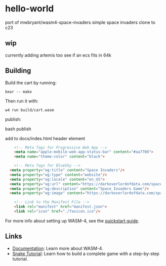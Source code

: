 # hello-world

port of mwbryant/wasm4-space-invaders simple space invaders clone to c23

## wip

currently adding artemis too see if an ecs fits in 64k

## Building

Build the cart by running:

```shell
bear -- make
```

Then run it with:

```shell
w4 run build/cart.wasm
```

publish:

bash publish

add to docs/index.html header element
```html
	<!-- Meta Tags for Progressive Web App -->
	<meta name="apple-mobile-web-app-status-bar" content="#aa7700">
	<meta name="theme-color" content="black">

	<!-- Meta Tags for BlueSky -->
  <meta property="og:title" content="Space Invaders"/>
  <meta property="og:type" content="website"/> 
  <meta property="og:locale" content="en_US">
  <meta property="og:url" content="https://darkoverlordofdata.com/spaceinvaders/"/>
  <meta property="og:description" content="Space Invaders Game"/>
  <meta property="og:image" content="https://darkoverlordofdata.com/spaceinvaders/thumbnail.png"/>

	<!-- Link to the Manifest File -->
	<link rel="manifest" href="manifest.json">
	<link rel="icon" href="./favicon.ico"/>    
```

For more info about setting up WASM-4, see the [quickstart guide](https://wasm4.org/docs/getting-started/setup?code-lang=c#quickstart).

## Links

- [Documentation](https://wasm4.org/docs): Learn more about WASM-4.
- [Snake Tutorial](https://wasm4.org/docs/tutorials/snake/goal): Learn how to build a complete game
  with a step-by-step tutorial.


